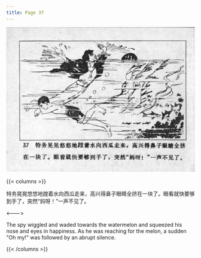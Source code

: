 ```yaml
---
title: Page 37
---
```


![niqiu page](./../../images/niqiu/seifert0397_nqkg_0041_037.jpg)

{{< columns >}}

特务晃晃悠悠地蹚着水向西瓜走来，高兴得鼻子眼睛全挤在一块了。眼看就快要够到手了，突然“妈呀！”一声不见了。

<--->

The spy wiggled and waded towards the watermelon and squeezed his nose and eyes in happiness. As he was reaching for the melon, a sudden "Oh my!" was followed by an abrupt silence.

{{< /columns >}}
